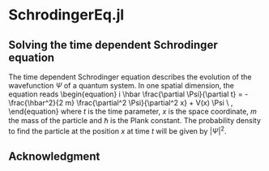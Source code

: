 # SchrodingerEq.jl

<!-- # To do:
- create git repository (done)
-PLC (done?)
- wave function struct (done)
- initial state (done)
- discretization, rhs (done)
- euler (done)
- rk 2 (done)
- rk 4 (done)
- free in a box animation with classical solution (done)
- potential (done)
- box condition (done?)
- derive finite difference for laplacian (done)
- barrier in a box (done)
- animation (with classical solution) (done)
- better parameters for barrier (done)
- convergence tests (done)
- classical sol for free (done)
- compare codes (first improve n): import data and compare. (done)

- comments and remove useless text from notebook, save pictures (1 done, 2 )

- write readme (add pictures)
- tag the final commit as "version 1 release"

links:[ATNF catalogue](http://www.atnf.csiro.au/research/pulsar/psrcat/)
imgs:<img src="https://i.imgur.com/AybngWD.png" width="600" height="400">
-->

## Solving the time dependent Schrodinger equation

The time dependent Schrodinger equation describes the evolution of the wavefunction $\Psi$ of a quantum system. In one spatial dimension, the equation reads
\begin{equation}
i \hbar \frac{\partial \Psi}{\partial t} = -\frac{\hbar^2}{2 m} \frac{\partial^2 \Psi}{\partial^2 x} + V(x) \Psi \ ,
\end{equation}
where $t$ is the time parameter, $x$ is the space coordinate, $m$ the mass of the particle and $\hbar$ is the Plank constant. The probability density to find the particle at the position $x$ at time $t$ will be given by $|\Psi|^2$. 
 

## Acknowledgment 


